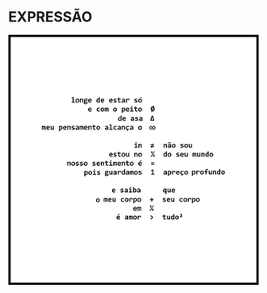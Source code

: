 # EXPRESSÃO

![](https://github.com/DanielBrito/no-ritmo-de-algo/blob/master/PoemasVisuais/img/expressao.jpg)
